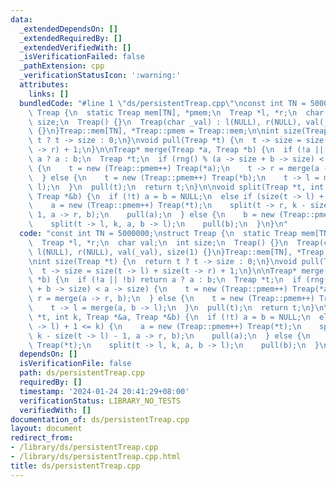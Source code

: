 ```yaml
---
data:
  _extendedDependsOn: []
  _extendedRequiredBy: []
  _extendedVerifiedWith: []
  _isVerificationFailed: false
  _pathExtension: cpp
  _verificationStatusIcon: ':warning:'
  attributes:
    links: []
  bundledCode: "#line 1 \"ds/persistentTreap.cpp\"\nconst int TN = 5000000;\nstruct\
    \ Treap {\n  static Treap mem[TN], *pmem;\n  Treap *l, *r;\n  char val;\n  int\
    \ size;\n  Treap() {}\n  Treap(char _val) : l(NULL), r(NULL), val(_val), size(1)\
    \ {}\n}Treap::mem[TN], *Treap::pmem = Treap::mem;\n\nint size(Treap *t) {\n  return\
    \ t ? t -> size : 0;\n}\nvoid pull(Treap *t) {\n  t -> size = size(t -> l) + size(t\
    \ -> r) + 1;\n}\n\nTreap* merge(Treap *a, Treap *b) {\n  if (!a || !b) return\
    \ a ? a : b;\n  Treap *t;\n  if (rng() % (a -> size + b -> size) < a -> size)\
    \ {\n    t = new (Treap::pmem++) Treap(*a);\n    t -> r = merge(a -> r, b);\n\
    \  } else {\n    t = new (Treap::pmem++) Treap(*b);\n    t -> l = merge(a, b ->\
    \ l);\n  }\n  pull(t);\n  return t;\n}\n\nvoid split(Treap *t, int k, Treap *&a,\
    \ Treap *&b) {\n  if (!t) a = b = NULL;\n  else if (size(t -> l) + 1 <= k) {\n\
    \    a = new (Treap::pmem++) Treap(*t);\n    split(t -> r, k - size(t -> l) -\
    \ 1, a -> r, b);\n    pull(a);\n  } else {\n    b = new (Treap::pmem++) Treap(*t);\n\
    \    split(t -> l, k, a, b -> l);\n    pull(b);\n  }\n}\n"
  code: "const int TN = 5000000;\nstruct Treap {\n  static Treap mem[TN], *pmem;\n\
    \  Treap *l, *r;\n  char val;\n  int size;\n  Treap() {}\n  Treap(char _val) :\
    \ l(NULL), r(NULL), val(_val), size(1) {}\n}Treap::mem[TN], *Treap::pmem = Treap::mem;\n\
    \nint size(Treap *t) {\n  return t ? t -> size : 0;\n}\nvoid pull(Treap *t) {\n\
    \  t -> size = size(t -> l) + size(t -> r) + 1;\n}\n\nTreap* merge(Treap *a, Treap\
    \ *b) {\n  if (!a || !b) return a ? a : b;\n  Treap *t;\n  if (rng() % (a -> size\
    \ + b -> size) < a -> size) {\n    t = new (Treap::pmem++) Treap(*a);\n    t ->\
    \ r = merge(a -> r, b);\n  } else {\n    t = new (Treap::pmem++) Treap(*b);\n\
    \    t -> l = merge(a, b -> l);\n  }\n  pull(t);\n  return t;\n}\n\nvoid split(Treap\
    \ *t, int k, Treap *&a, Treap *&b) {\n  if (!t) a = b = NULL;\n  else if (size(t\
    \ -> l) + 1 <= k) {\n    a = new (Treap::pmem++) Treap(*t);\n    split(t -> r,\
    \ k - size(t -> l) - 1, a -> r, b);\n    pull(a);\n  } else {\n    b = new (Treap::pmem++)\
    \ Treap(*t);\n    split(t -> l, k, a, b -> l);\n    pull(b);\n  }\n}\n"
  dependsOn: []
  isVerificationFile: false
  path: ds/persistentTreap.cpp
  requiredBy: []
  timestamp: '2024-01-24 20:41:29+08:00'
  verificationStatus: LIBRARY_NO_TESTS
  verifiedWith: []
documentation_of: ds/persistentTreap.cpp
layout: document
redirect_from:
- /library/ds/persistentTreap.cpp
- /library/ds/persistentTreap.cpp.html
title: ds/persistentTreap.cpp
---
```

